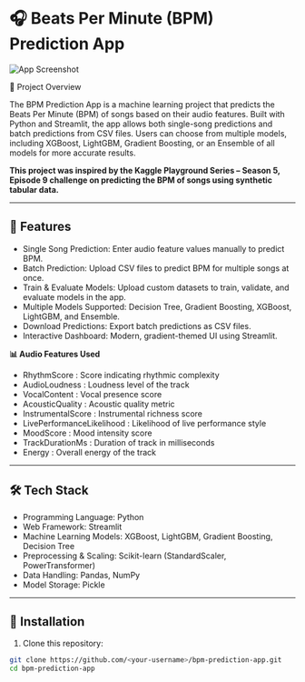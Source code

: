# 🎧 Beats Per Minute (BPM) Prediction App
![App Screenshot]("https://github.com/user-attachments/assets/1de65839-d713-4fa5-9087-91a5dbd23ab2")  

📘 Project Overview

The BPM Prediction App is a machine learning project that predicts the Beats Per Minute (BPM) of songs based on their audio features. Built with Python and Streamlit, the app allows both single-song predictions and batch predictions from CSV files. Users can choose from multiple models, including XGBoost, LightGBM, Gradient Boosting, or an Ensemble of all models for more accurate results.

**This project was inspired by the Kaggle Playground Series – Season 5, Episode 9 challenge on predicting the BPM of songs using synthetic tabular data.**

---

## 🚀 Features

* Single Song Prediction: Enter audio feature values manually to predict BPM.
* Batch Prediction: Upload CSV files to predict BPM for multiple songs at once.
* Train & Evaluate Models: Upload custom datasets to train, validate, and evaluate models in the app.
* Multiple Models Supported: Decision Tree, Gradient Boosting, XGBoost, LightGBM, and Ensemble.
* Download Predictions: Export batch predictions as CSV files.
* Interactive Dashboard: Modern, gradient-themed UI using Streamlit.

**📊 Audio Features Used**

- RhythmScore	: Score indicating rhythmic complexity
- AudioLoudness	: Loudness level of the track
- VocalContent :  Vocal presence score
- AcousticQuality : Acoustic quality metric
- InstrumentalScore : Instrumental richness score
- LivePerformanceLikelihood : Likelihood of live performance style
- MoodScore	: Mood intensity score
- TrackDurationMs :	Duration of track in milliseconds
- Energy : Overall energy of the track

---
## 🛠 Tech Stack

* Programming Language: Python
* Web Framework: Streamlit
* Machine Learning Models: XGBoost, LightGBM, Gradient Boosting, Decision Tree
* Preprocessing & Scaling: Scikit-learn (StandardScaler, PowerTransformer)
* Data Handling: Pandas, NumPy
* Model Storage: Pickle
---

## 🔹 Installation

1. Clone this repository:

```bash
git clone https://github.com/<your-username>/bpm-prediction-app.git
cd bpm-prediction-app

